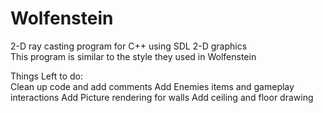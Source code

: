 # Wolfenstein

2-D ray casting program for C++ using SDL 2-D graphics <br />
This program is similar to the style they used in Wolfenstein <br />

Things Left to do: <br />
Clean up code and add comments
Add Enemies items and gameplay interactions
Add Picture rendering for walls
Add ceiling and floor drawing
